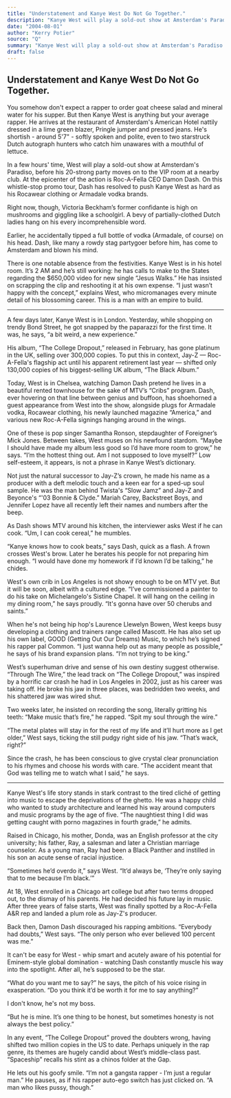 ```yaml
---
title: "Understatement and Kanye West Do Not Go Together."
description: "Kanye West will play a sold-out show at Amsterdam's Paradiso before his party moves on to the VIP room at a nearby club. On this whistle-stop promo tour, Roc-A-Fella CEO Damon Dash has decided to push..."
date: "2004-08-01"
author: "Kerry Potier"
source: "Q"
summary: "Kanye West will play a sold-out show at Amsterdam's Paradiso before his party moves on to the VIP room at a nearby club. On this whistle-stop promo tour, Roc-A-Fella CEO Damon Dash has decided to push him as hard as his Rocawear clothing or Armadale vodka brands. West has called to make to the States regarding the $650,000 video for new single “Jesus Walks”"
draft: false
---
```


## Understatement and Kanye West Do Not Go Together.

You somehow don't expect a rapper to order goat cheese salad and mineral water for his supper. But then Kanye West is anything but your average rapper. He arrives at the restaurant of Amsterdam's American Hotel nattily dressed in a lime green blazer, Pringle jumper and pressed jeans. He's shortish - around 5'7" - softly spoken and polite, even to two starstruck Dutch autograph hunters who catch him unawares with a mouthful of lettuce. 

In a few hours' time, West will play a sold-out show at Amsterdam's Paradiso, before his 20-strong party moves on to the VIP room at a nearby club. At the epicenter of the action is Roc-A-Fella CEO Damon Dash. On this whistle-stop promo tour, Dash has resolved to push Kanye West as hard as his Rocawear clothing or Armadale vodka brands.  

Right now, though, Victoria Beckham’s former confidante is high on mushrooms and giggling like a schoolgirl. A bevy of partially-clothed Dutch ladies hang on his every incomprehensible word.  

Earlier, he accidentally tipped a full bottle of vodka (Armadale, of course) on his head. Dash, like many a rowdy stag partygoer before him, has come to Amsterdam and blown his mind.  

There is one notable absence from the festivities. Kanye West is in his hotel room. It’s 2 AM and he’s still working: he has calls to make to the States regarding the $650,000 video for new single “Jesus Walks.” He has insisted on scrapping the clip and reshooting it at his own expense. “I just wasn’t happy with the concept,” explains West, who micromanages every minute detail of his blossoming career. This is a man with an empire to build.

***

A few days later, Kanye West is in London. Yesterday, while shopping on trendy Bond Street, he got snapped by the paparazzi for the first time. It was, he says, “a bit weird, a new experience.”  

His album, “The College Dropout,” released in February, has gone platinum in the UK, selling over 300,000 copies. To put this in context, Jay-Z — Roc-A-Fella's flagship act until his apparent retirement last year — shifted only 130,000 copies of his biggest-selling UK album, “The Black Album.”

Today, West is in Chelsea, watching Damon Dash pretend he lives in a beautiful rented townhouse for the sake of MTV’s “Cribs” program. Dash, ever hovering on that line between genius and buffoon, has shoehorned a guest appearance from West into the show, alongside plugs for Armadale vodka, Rocawear clothing, his newly launched magazine “America,” and various new Roc-A-Fella signings hanging around in the wings. 

One of these is pop singer Samantha Ronson, stepdaughter of Foreigner’s Mick Jones. Between takes, West muses on his newfound stardom. “Maybe I should have made my album less good so I’d have more room to grow,” he says. “I’m the hottest thing out. Am I not supposed to love myself?” Low self-esteem, it appears, is not a phrase in Kanye West’s dictionary. 

Not just the natural successor to Jay-Z’s crown, he made his name as a producer with a deft melodic touch and a keen ear for a sped-up soul sample. He was the man behind Twista's “Slow Jamz” and Jay-Z and Beyonce's “'03 Bonnie & Clyde.” Mariah Carey, Backstreet Boys, and Jennifer Lopez have all recently left their names and numbers after the beep.

As Dash shows MTV around his kitchen, the interviewer asks West if he can cook. “Um, I can cook cereal,” he mumbles.  

“Kanye knows how to cook beats,” says Dash, quick as a flash. A frown crosses West's brow. Later he berates his people for not preparing him enough. “I would have done my homework if I’d known I’d be talking,” he chides.

West's own crib in Los Angeles is not showy enough to be on MTV yet. But it will be soon, albeit with a cultured edge. “I’ve commissioned a painter to do his take on Michelangelo's Sistine Chapel. It will hang on the ceiling in my dining room,” he says proudly. “It's gonna have over 50 cherubs and saints.” 

When he's not being hip hop's Laurence Llewelyn Bowen, West keeps busy developing a clothing and trainers range called Mascott. He has also set up his own label, GOOD (Getting Out Our Dreams) Music, to which he’s signed his rapper pal Common. “I just wanna help out as many people as possible,” he says of his brand expansion plans. “I’m not trying to be king.”  

West’s superhuman drive and sense of his own destiny suggest otherwise. “Through The Wire,” the lead track on “The College Dropout,” was inspired by a horrific car crash he had in Los Angeles in 2002, just as his career was taking off. He broke his jaw in three places, was bedridden two weeks, and his shattered jaw was wired shut.  

Two weeks later, he insisted on recording the song, literally gritting his teeth: “Make music that’s fire,” he rapped. “Spit my soul through the wire.”  

“The metal plates will stay in for the rest of my life and it’ll hurt more as I get older,” West says, ticking the still pudgy right side of his jaw. “That’s wack, right?”  

Since the crash, he has been conscious to give crystal clear pronunciation to his rhymes and choose his words with care. “The accident meant that God was telling me to watch what I said,” he says.  

***

Kanye West's life story stands in stark contrast to the tired cliché of getting into music to escape the deprivations of the ghetto. He was a happy child who wanted to study architecture and learned his way around computers and music programs by the age of five. “The naughtiest thing I did was getting caught with porno magazines in fourth grade,” he admits.   

Raised in Chicago, his mother, Donda, was an English professor at the city university; his father, Ray, a salesman and later a Christian marriage counselor. As a young man, Ray had been a Black Panther and instilled in his son an acute sense of racial injustice.  

“Sometimes he’d overdo it,” says West. “It’d always be, ‘They’re only saying that to me because I’m black.’”  

At 18, West enrolled in a Chicago art college but after two terms dropped out, to the dismay of his parents. He had decided his future lay in music. After three years of false starts, West was finally spotted by a Roc-A-Fella A&R rep and landed a plum role as Jay-Z's producer.  

Back then, Damon Dash discouraged his rapping ambitions. “Everybody had doubts,” West says. “The only person who ever believed 100 percent was me.”  

It can't be easy for West - whip smart and acutely aware of his potential for Eminem-style global domination - watching Dash constantly muscle his way into the spotlight. After all, he’s supposed to be the star.  

“What do you want me to say?” he says, the pitch of his voice rising in exasperation. “Do you think it’d be worth it for me to say anything?”  

I don't know, he's not my boss.  

“But he is mine. It’s one thing to be honest, but sometimes honesty is not always the best policy.”  

In any event, “The College Dropout” proved the doubters wrong, having shifted two million copies in the US to date. Perhaps uniquely in the rap genre, its themes are hugely candid about West’s middle-class past. “Spaceship” recalls his stint as a chinos folder at the Gap.  

He lets out his goofy smile. “I’m not a gangsta rapper - I’m just a regular man.” He pauses, as if his rapper auto-ego switch has just clicked on. “A man who likes pussy, though.”
